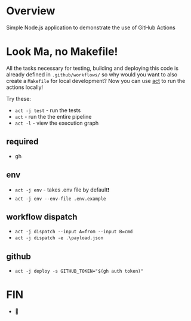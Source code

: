 # Overview

Simple Node.js application to demonstrate the use of GitHub Actions

# Look Ma, no Makefile!

All the tasks necessary for testing, building and deploying this code is already
defined in `.github/workflows/` so why would you want to also create a
`Makefile` for local development? Now you can use
[act](https://github.com/nektos/act) to run the actions locally!

Try these:

- `act -j test` - run the tests
- `act` - run the the entire pipeline
- `act -l` - view the execution graph

## required

- gh

## env

- `act -j env` - takes .env file by default❗
- `act -j env --env-file .env.example`

## workflow dispatch

- `act -j dispatch --input A=from --input B=cmd`
- `act -j dispatch -e .\payload.json`

## github

- `act -j deploy -s GITHUB_TOKEN="$(gh auth token)"`

# FIN

- 🎉
